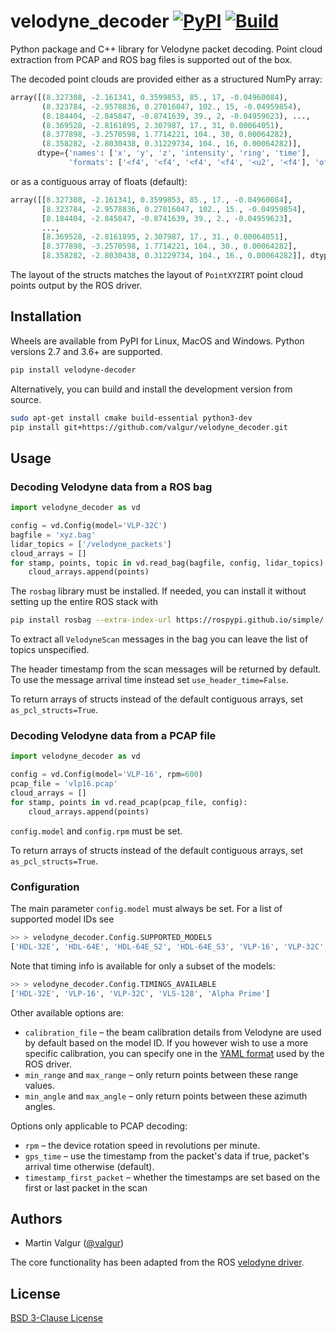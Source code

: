 # velodyne_decoder [![PyPI](https://img.shields.io/pypi/v/velodyne-decoder)](https://pypi.org/project/velodyne-decoder/) [![Build](https://github.com/valgur/velodyne_decoder/actions/workflows/build.yml/badge.svg?event=push)](https://github.com/valgur/velodyne_decoder/actions/workflows/build.yml)

Python package and C++ library for Velodyne packet decoding. Point cloud extraction from PCAP and ROS bag files is
supported out of the box.

The decoded point clouds are provided either as a structured NumPy array:

```python
array([(8.327308, -2.161341, 0.3599853, 85., 17, -0.04960084),
       (8.323784, -2.9578836, 0.27016047, 102., 15, -0.04959854),
       (8.184404, -2.845847, -0.8741639, 39., 2, -0.04959623), ...,
       (8.369528, -2.8161895, 2.307987, 17., 31, 0.00064051),
       (8.377898, -3.2570598, 1.7714221, 104., 30, 0.00064282),
       (8.358282, -2.8030438, 0.31229734, 104., 16, 0.00064282)],
      dtype={'names': ['x', 'y', 'z', 'intensity', 'ring', 'time'],
             'formats': ['<f4', '<f4', '<f4', '<f4', '<u2', '<f4'], 'offsets': [0, 4, 8, 16, 20, 24], 'itemsize': 32})
```

or as a contiguous array of floats (default):

```python
array([[8.327308, -2.161341, 0.3599853, 85., 17., -0.04960084],
       [8.323784, -2.9578836, 0.27016047, 102., 15., -0.04959854],
       [8.184404, -2.845847, -0.8741639, 39., 2., -0.04959623],
       ...,
       [8.369528, -2.8161895, 2.307987, 17., 31., 0.00064051],
       [8.377898, -3.2570598, 1.7714221, 104., 30., 0.00064282],
       [8.358282, -2.8030438, 0.31229734, 104., 16., 0.00064282]], dtype=float32)
```

The layout of the structs matches the layout of `PointXYZIRT` point cloud points output by the ROS driver.

## Installation

Wheels are available from PyPI for Linux, MacOS and Windows. Python versions 2.7 and 3.6+ are supported.

```bash
pip install velodyne-decoder
```

Alternatively, you can build and install the development version from source.

```bash
sudo apt-get install cmake build-essential python3-dev
pip install git+https://github.com/valgur/velodyne_decoder.git
```

## Usage

### Decoding Velodyne data from a ROS bag

```python
import velodyne_decoder as vd

config = vd.Config(model='VLP-32C')
bagfile = 'xyz.bag'
lidar_topics = ['/velodyne_packets']
cloud_arrays = []
for stamp, points, topic in vd.read_bag(bagfile, config, lidar_topics):
    cloud_arrays.append(points)
```

The `rosbag` library must be installed. If needed, you can install it without setting up the entire ROS stack with

```bash
pip install rosbag --extra-index-url https://rospypi.github.io/simple/
```

To extract all `VelodyneScan` messages in the bag you can leave the list of topics unspecified.

The header timestamp from the scan messages will be returned by default. To use the message arrival time instead
set `use_header_time=False`.

To return arrays of structs instead of the default contiguous arrays, set `as_pcl_structs=True`.

### Decoding Velodyne data from a PCAP file

```python
import velodyne_decoder as vd

config = vd.Config(model='VLP-16', rpm=600)
pcap_file = 'vlp16.pcap'
cloud_arrays = []
for stamp, points in vd.read_pcap(pcap_file, config):
    cloud_arrays.append(points)
```

`config.model` and `config.rpm` must be set.

To return arrays of structs instead of the default contiguous arrays, set `as_pcl_structs=True`.

### Configuration

The main parameter `config.model` must always be set. For a list of supported model IDs see

```python
>> > velodyne_decoder.Config.SUPPORTED_MODELS
['HDL-32E', 'HDL-64E', 'HDL-64E_S2', 'HDL-64E_S3', 'VLP-16', 'VLP-32C', 'VLS-128', 'Alpha Prime']
```

Note that timing info is available for only a subset of the models:

```python
>> > velodyne_decoder.Config.TIMINGS_AVAILABLE
['HDL-32E', 'VLP-16', 'VLP-32C', 'VLS-128', 'Alpha Prime']
```

Other available options are:

* `calibration_file` – the beam calibration details from Velodyne are used by default based on the model ID. If you
  however wish to use a more specific calibration, you can specify one in
  the [YAML format](https://wiki.ros.org/velodyne_pointcloud#gen_calibration.py) used by the ROS driver.
* `min_range` and `max_range` – only return points between these range values.
* `min_angle` and `max_angle` – only return points between these azimuth angles.

Options only applicable to PCAP decoding:

* `rpm` – the device rotation speed in revolutions per minute.
* `gps_time` – use the timestamp from the packet's data if true, packet's arrival time otherwise (default).
* `timestamp_first_packet` – whether the timestamps are set based on the first or last packet in the scan

## Authors

* Martin Valgur ([@valgur](https://github.com/valgur))

The core functionality has been adapted from the ROS [velodyne driver](https://github.com/ros-drivers/velodyne).

## License

[BSD 3-Clause License](LICENSE)
